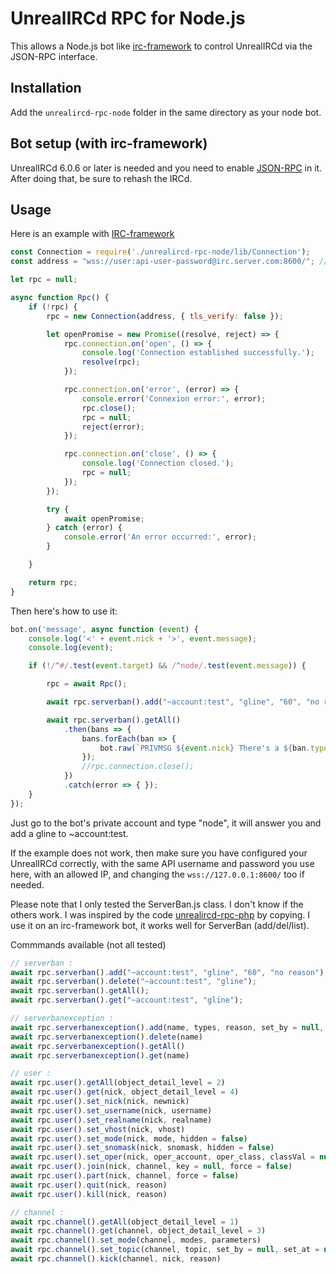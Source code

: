 UnrealIRCd RPC for Node.js
==============

This allows a Node.js bot like [irc-framework](https://github.com/kiwiirc/irc-framework) to control UnrealIRCd via the JSON-RPC interface.

Installation
------------
Add the `unrealircd-rpc-node` folder in the same directory as your node bot.
  

Bot setup (with irc-framework)
-----------------
UnrealIRCd 6.0.6 or later is needed and you need to enable
[JSON-RPC](https://www.unrealircd.org/docs/JSON-RPC) in it.
After doing that, be sure to rehash the IRCd.

Usage
-----
Here is an example with [IRC-framework](https://github.com/kiwiirc/irc-framework)
```js
const Connection = require('./unrealircd-rpc-node/lib/Connection');
const address = "wss://user:api-user-password@irc.server.com:8600/"; // Open the port in firewall for remote server

let rpc = null;

async function Rpc() {
    if (!rpc) {
        rpc = new Connection(address, { tls_verify: false });

        let openPromise = new Promise((resolve, reject) => {
            rpc.connection.on('open', () => {
                console.log('Connection established successfully.');
                resolve(rpc);
            });

            rpc.connection.on('error', (error) => {
                console.error('Connexion error:', error);
                rpc.close();
                rpc = null;
                reject(error);
            });

            rpc.connection.on('close', () => {
                console.log('Connection closed.');
                rpc = null;
            });
        });

        try {
            await openPromise;
        } catch (error) {
            console.error('An error occurred:', error);
        }

    }

    return rpc;
}
```

Then here's how to use it:
```js
bot.on('message', async function (event) {
    console.log('<' + event.nick + '>', event.message);
    console.log(event);

    if (!/^#/.test(event.target) && /^node/.test(event.message)) {

        rpc = await Rpc();

        await rpc.serverban().add("~account:test", "gline", "60", "no reason");

        await rpc.serverban().getAll()
            .then(bans => {
                bans.forEach(ban => {
                    bot.raw(`PRIVMSG ${event.nick} There's a ${ban.type} on ${ban.name}`);
                });
                //rpc.connection.close();
            })
            .catch(error => { });
    }
});
```
Just go to the bot's private account and type "node", it will answer you
and add a gline to ~account:test.

If the example does not work, then make sure you have configured your
UnrealIRCd correctly, with the same API username and password you use
here, with an allowed IP, and changing the `wss://127.0.0.1:8600/` too
if needed.

Please note that I only tested the ServerBan.js class. I don't know if the others work. 
I was inspired by the code [unrealircd-rpc-php](https://github.com/unrealircd/unrealircd-rpc-php) by copying.
I use it on an irc-framework bot, it works well for ServerBan (add/del/list).


Commmands available (not all tested)
```js
// serverban :
await rpc.serverban().add("~account:test", "gline", "60", "no reason");
await rpc.serverban().delete("~account:test", "gline");
await rpc.serverban().getAll();
await rpc.serverban().get("~account:test", "gline");

// serverbanexception :
await rpc.serverbanexception().add(name, types, reason, set_by = null, duration = null)
await rpc.serverbanexception().delete(name)
await rpc.serverbanexception().getAll()
await rpc.serverbanexception().get(name)

// user :
await rpc.user().getAll(object_detail_level = 2)
await rpc.user().get(nick, object_detail_level = 4)
await rpc.user().set_nick(nick, newnick)
await rpc.user().set_username(nick, username)
await rpc.user().set_realname(nick, realname)
await rpc.user().set_vhost(nick, vhost)
await rpc.user().set_mode(nick, mode, hidden = false)
await rpc.user().set_snomask(nick, snomask, hidden = false)
await rpc.user().set_oper(nick, oper_account, oper_class, classVal = null, modes = null, snomask = null, vhost = null)
await rpc.user().join(nick, channel, key = null, force = false)
await rpc.user().part(nick, channel, force = false)
await rpc.user().quit(nick, reason)
await rpc.user().kill(nick, reason)

// channel :
await rpc.channel().getAll(object_detail_level = 1)
await rpc.channel().get(channel, object_detail_level = 3)
await rpc.channel().set_mode(channel, modes, parameters)
await rpc.channel().set_topic(channel, topic, set_by = null, set_at = null)
await rpc.channel().kick(channel, nick, reason)

```
